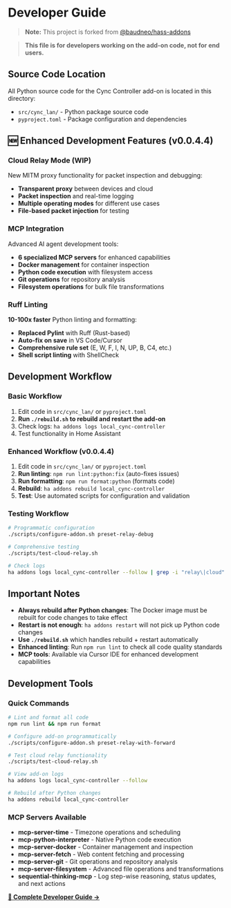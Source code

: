 # Developer Guide

> **Note:** This project is forked from [@baudneo/hass-addons](https://github.com/baudneo/hass-addons)

> **This file is for developers working on the add-on code, not for end users.**

## Source Code Location

All Python source code for the Cync Controller add-on is located in this directory:
- `src/cync_lan/` - Python package source code
- `pyproject.toml` - Package configuration and dependencies

## 🆕 Enhanced Development Features (v0.0.4.4)

### Cloud Relay Mode (WIP)
New MITM proxy functionality for packet inspection and debugging:
- **Transparent proxy** between devices and cloud
- **Packet inspection** and real-time logging
- **Multiple operating modes** for different use cases
- **File-based packet injection** for testing

### MCP Integration
Advanced AI agent development tools:
- **6 specialized MCP servers** for enhanced capabilities
- **Docker management** for container inspection
- **Python code execution** with filesystem access
- **Git operations** for repository analysis
- **Filesystem operations** for bulk file transformations

### Ruff Linting
**10-100x faster** Python linting and formatting:
- **Replaced Pylint** with Ruff (Rust-based)
- **Auto-fix on save** in VS Code/Cursor
- **Comprehensive rule set** (E, W, F, I, N, UP, B, C4, etc.)
- **Shell script linting** with ShellCheck

## Development Workflow

### Basic Workflow
1. Edit code in `src/cync_lan/` or `pyproject.toml`
2. **Run `./rebuild.sh` to rebuild and restart the add-on**
3. Check logs: `ha addons logs local_cync-controller`
4. Test functionality in Home Assistant

### Enhanced Workflow (v0.0.4.4)
1. Edit code in `src/cync_lan/` or `pyproject.toml`
2. **Run linting**: `npm run lint:python:fix` (auto-fixes issues)
3. **Run formatting**: `npm run format:python` (formats code)
4. **Rebuild**: `ha addons rebuild local_cync-controller`
5. **Test**: Use automated scripts for configuration and validation

### Testing Workflow
```bash
# Programmatic configuration
./scripts/configure-addon.sh preset-relay-debug

# Comprehensive testing
./scripts/test-cloud-relay.sh

# Check logs
ha addons logs local_cync-controller --follow | grep -i "relay\|cloud"
```

## Important Notes

- **Always rebuild after Python changes**: The Docker image must be rebuilt for code changes to take effect
- **Restart is not enough**: `ha addons restart` will not pick up Python code changes
- **Use `./rebuild.sh`** which handles rebuild + restart automatically
- **Enhanced linting**: Run `npm run lint` to check all code quality standards
- **MCP tools**: Available via Cursor IDE for enhanced development capabilities

## Development Tools

### Quick Commands
```bash
# Lint and format all code
npm run lint && npm run format

# Configure add-on programmatically
./scripts/configure-addon.sh preset-relay-with-forward

# Test cloud relay functionality
./scripts/test-cloud-relay.sh

# View add-on logs
ha addons logs local_cync-controller --follow

# Rebuild after Python changes
ha addons rebuild local_cync-controller
```

### MCP Servers Available
- **mcp-server-time** - Timezone operations and scheduling
- **mcp-python-interpreter** - Native Python code execution
- **mcp-server-docker** - Container management and inspection
- **mcp-server-fetch** - Web content fetching and processing
- **mcp-server-git** - Git operations and repository analysis
- **mcp-server-filesystem** - Advanced file operations and transformations
- **sequential-thinking-mcp** - Log step-wise reasoning, status updates, and next actions

**[📖 Complete Developer Guide →](../AGENTS.md)**

